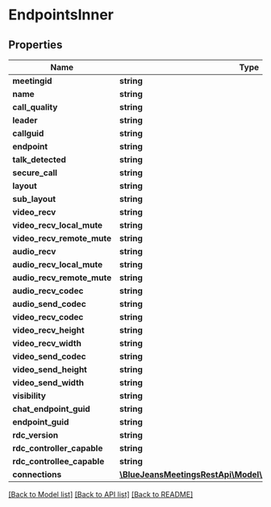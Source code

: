 # EndpointsInner

## Properties
Name | Type | Description | Notes
------------ | ------------- | ------------- | -------------
**meetingid** | **string** |  | [optional] 
**name** | **string** |  | [optional] 
**call_quality** | **string** |  | [optional] 
**leader** | **string** |  | [optional] 
**callguid** | **string** |  | [optional] 
**endpoint** | **string** |  | [optional] 
**talk_detected** | **string** |  | [optional] 
**secure_call** | **string** |  | [optional] 
**layout** | **string** |  | [optional] 
**sub_layout** | **string** |  | [optional] 
**video_recv** | **string** |  | [optional] 
**video_recv_local_mute** | **string** |  | [optional] 
**video_recv_remote_mute** | **string** |  | [optional] 
**audio_recv** | **string** |  | [optional] 
**audio_recv_local_mute** | **string** |  | [optional] 
**audio_recv_remote_mute** | **string** |  | [optional] 
**audio_recv_codec** | **string** |  | [optional] 
**audio_send_codec** | **string** |  | [optional] 
**video_recv_codec** | **string** |  | [optional] 
**video_recv_height** | **string** |  | [optional] 
**video_recv_width** | **string** |  | [optional] 
**video_send_codec** | **string** |  | [optional] 
**video_send_height** | **string** |  | [optional] 
**video_send_width** | **string** |  | [optional] 
**visibility** | **string** |  | [optional] 
**chat_endpoint_guid** | **string** |  | [optional] 
**endpoint_guid** | **string** |  | [optional] 
**rdc_version** | **string** |  | [optional] 
**rdc_controller_capable** | **string** |  | [optional] 
**rdc_controllee_capable** | **string** |  | [optional] 
**connections** | [**\BlueJeansMeetingsRestApi\Model\EndpointsInnerConnections[]**](EndpointsInnerConnections.md) |  | [optional] 

[[Back to Model list]](../README.md#documentation-for-models) [[Back to API list]](../README.md#documentation-for-api-endpoints) [[Back to README]](../README.md)


